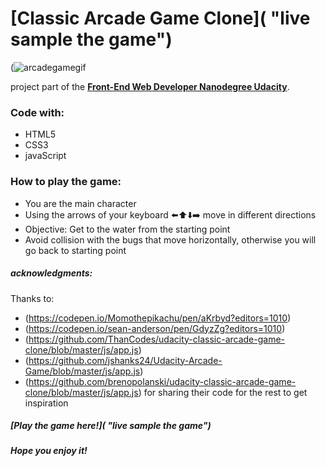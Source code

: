 # [Classic Arcade Game Clone]( "live sample the game")


(![arcadegamegif](https://user-images.githubusercontent.com/30567608/42944415-dfce0f4e-8b65-11e8-84ce-b4c978e88e76.gif "gif of the game")

project part of the [**Front-End Web Developer Nanodegree Udacity**](https://eu.udacity.com/course/front-end-web-developer-nanodegree--nd001).

### Code with: 

+ HTML5
+ CSS3
+ javaScript

### How to play the game:

+ You are the main character
+ Using the arrows of your keyboard ⬅️⬆️⬇️➡️ move in different directions
+ Objective: Get to the water from the starting point
+ Avoid collision with the bugs that move horizontally, otherwise you will go back to starting point

##### acknowledgments:
Thanks to:
+ (https://codepen.io/Momothepikachu/pen/aKrbyd?editors=1010) 
+ (https://codepen.io/sean-anderson/pen/GdyzZg?editors=1010)
+ (https://github.com/ThanCodes/udacity-classic-arcade-game-clone/blob/master/js/app.js)
+ (https://github.com/jshanks24/Udacity-Arcade-Game/blob/master/js/app.js)
+ (https://github.com/brenopolanski/udacity-classic-arcade-game-clone/blob/master/js/app.js)
for sharing their code for the rest to get inspiration

##### [Play the game here!]( "live sample the game")

##### Hope you enjoy it!
